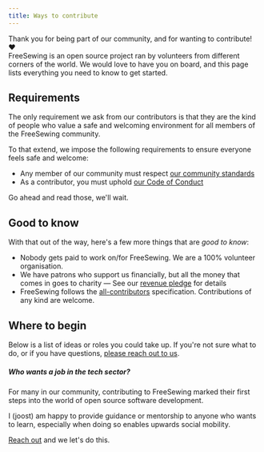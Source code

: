 ```yaml
---
title: Ways to contribute
---
```


Thank you for being part of our community, and for wanting to contribute! ❤️  
FreeSewing is an open source project ran by volunteers from different corners of the world.
We would love to have you on board, and this page lists everything you need to know to get started.

## Requirements

The only requirement we ask from our contributors is that they are the kind of people who
value a safe and welcoming environment for all members of the FreeSewing community.

To that extend, we impose the following requirements to ensure everyone feels safe and welcome:

- Any member of our community must respect [our community standards](https://freesewing.org/docs/various/community-standards/)
- As a contributor, you must uphold [our Code of Conduct](/guides/code-of-conduct/)

Go ahead and read those, we'll wait.

## Good to know

With that out of the way, here's a few more things that are _good to know_:

- Nobody gets paid to work on/for FreeSewing. We are a 100% volunteer organisation.
- We have patrons who support us financially, but all the money that comes in goes to charity —
  See our [revenue pledge](https://freesewing.org/docs/various/pledge/) for details
- FreeSewing follows the [all-contributors](https://allcontributors.org/) specification.
  Contributions of any kind are welcome.

## Where to begin

Below is a list of ideas or roles you could take up.
If you're not sure what to do, or if you have questions, [please reach out to
us](https://discord.freesewing.org/).

<ReadMore />

<Comment by="joost">

##### Who wants a job in the tech sector?

For many in our community, contributing to FreeSewing marked their
first steps into the world of open source software development.

I (joost) am happy to provide guidance or mentorship to anyone who
wants to learn, especially when doing so enables upwards social mobility.

[Reach out](https://discord.freesewing.org/) and we let's do this.

</Comment>
